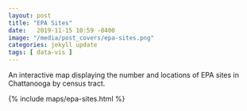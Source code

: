 ```yaml
---
layout: post
title: "EPA Sites"
date:   2019-11-15 10:59 -0400
image: "/media/post_covers/epa-sites.png"
categories: jekyll update
tags: [ data-vis ]
---
```


An interactive map displaying the number and locations of EPA sites in Chattanooga by census tract.

{% include maps/epa-sites.html %}